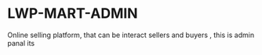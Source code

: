 # LWP-MART-ADMIN
Online selling platform, that can be interact sellers and buyers , this is admin panal its
